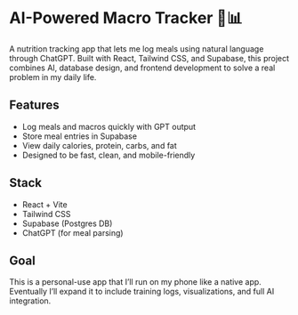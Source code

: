 # AI-Powered Macro Tracker 🥑📊

A nutrition tracking app that lets me log meals using natural language through ChatGPT. Built with React, Tailwind CSS, and Supabase, this project combines AI, database design, and frontend development to solve a real problem in my daily life.

## Features
- Log meals and macros quickly with GPT output
- Store meal entries in Supabase
- View daily calories, protein, carbs, and fat
- Designed to be fast, clean, and mobile-friendly

## Stack
- React + Vite
- Tailwind CSS
- Supabase (Postgres DB)
- ChatGPT (for meal parsing)

## Goal
This is a personal-use app that I’ll run on my phone like a native app. Eventually I’ll expand it to include training logs, visualizations, and full AI integration.
